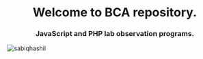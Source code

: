 <h1 align="center">Welcome to BCA repository.</h1>
<h3 align="center">JavaScript and PHP lab observation programs.</h3>

<p align="left"> <img src="https://komarev.com/ghpvc/?username=sabiqhashil" alt="sabiqhashil" /> </p>


